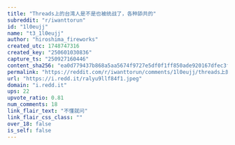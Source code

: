 ```yaml
---
title: "Threads上的台湾人是不是也被统战了，各种舔共的"
subreddit: "r/iwanttorun"
id: "1l0eujj"
name: "t3_1l0eujj"
author: "hiroshima_fireworks"
created_utc: 1748747316
created_key: "250601030836"
capture_ts: "250927160446"
content_sha256: "ea0d779437b868a5aa5674f9727e5df0f1ff850ade920167dfec3f7cb9555aff"
permalink: "https://reddit.com/r/iwanttorun/comments/1l0eujj/threads上的台湾人是不是也被统战了各种舔共的/"
url: "https://i.redd.it/ralyu9llf84f1.jpeg"
domain: "i.redd.it"
ups: 22
upvote_ratio: 0.81
num_comments: 18
link_flair_text: "不懂就问"
link_flair_css_class: ""
over_18: false
is_self: false
---
```


